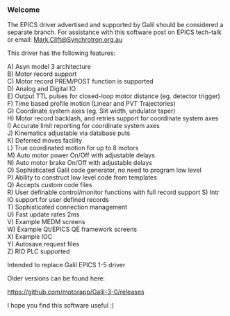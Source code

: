 ### Welcome

The EPICS driver advertised and supported by Galil should be considered a separate branch.  For assistance with this software post on EPICS tech-talk or email: Mark.Clift@Synchrotron.org.au

This driver has the following features:  

A) Asyn model 3 architecture  
B) Motor record support  
C) Motor record PREM/POST function is supported   
D) Analog and Digital IO  
E) Output TTL pulses for closed-loop motor distance (eg. detector trigger)   
F) Time based profile motion (Linear and PVT Trajectories)   
G) Coordinate system axes (eg. Slit width, undulator taper)   
H) Motor record backlash, and retries support for coordinate system axes   
I) Accurate limit reporting for coordinate system axes   
J) Kinematics adjustable via database puts   
K) Deferred moves facility   
L) True coordinated motion for up to 8 motors   
M) Auto motor power On/Off with adjustable delays  
N) Auto motor brake On/Off with adjustable delays   
O) Sophisticated Galil code generator, no need to program low level   
P) Ability to construct low level code from templates  
Q) Accepts custom code files   
R) User definable control/monitor functions with full record support
S) Intr IO support for user defined records   
T) Sophisticated connection management    
U) Fast update rates 2ms   
V) Example MEDM screens     
W) Example Qt/EPICS QE framework screens   
X) Example IOC  
Y) Autosave request files   
Z) RIO PLC supported   

Intended to replace Galil EPICS 1-5 driver  

Older versions can be found here:   

https://github.com/motorapp/Galil-3-0/releases   

I hope you find this software useful :)  
